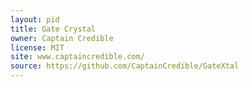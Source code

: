 ```yaml
---
layout: pid
title: Gate Crystal
owner: Captain Credible
license: MIT
site: www.captaincredible.com/
source: https://github.com/CaptainCredible/GateXtal
---
```

